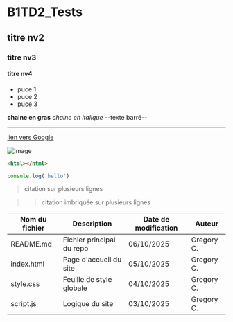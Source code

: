 # B1TD2_Tests
## titre nv2
### titre nv3
#### titre nv4

+ puce 1
+ puce 2
+ puce 3

**chaine en gras**
*chaine en italique*
--texte barré--


---

[lien vers Google](https://www.google.com)

![image](https://cdn-images.dzcdn.net/images/artist/41a9e979577f487577e5a2a8a5d5cd83/1900x1900-000000-81-0-0.jpg)


```html
<html></html>
```

```javascript
console.log('hello')
````
> citation
> sur plusieurs lignes

>> citation imbriquée
>> sur plusieurs lignes

| Nom du fichier | Description               | Date de modification | Auteur    |
|-----------------|---------------------------|----------------------|------------|
| README.md       | Fichier principal du repo | 06/10/2025           | Gregory C. |
| index.html      | Page d'accueil du site    | 05/10/2025           | Gregory C. |
| style.css       | Feuille de style globale  | 04/10/2025           | Gregory C. |
| script.js       | Logique du site           | 03/10/2025           | Gregory C. |
